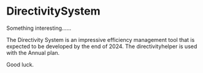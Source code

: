 # DirectivitySystem
Something interesting......

The Directivity System is an impressive efficiency management tool that is expected to be developed by the end of 2024. 
The directivityhelper is used with the Annual plan.

Good luck.
